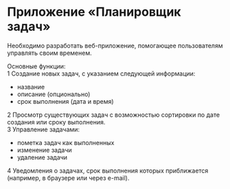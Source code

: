 # Приложение «Планировщик задач»	

Необходимо разработать веб-приложение, помогающее пользователям управлять своим временем.  

Основные функции:  
1 Создание новых задач, с указанием следующей информации:  
  - название   
  - описание (опционально)  
  - срок выполнения (дата и время)


2 Просмотр существующих задач с возможностью сортировки по дате создания или сроку выполнения.  
3 Управление задачами:  
  - пометка задач как выполненных  
  - изменение задачи  
  - удаление задачи


4 Уведомления о задачах, срок выполнения которых приближается (например, в браузере или через e-mail).  
